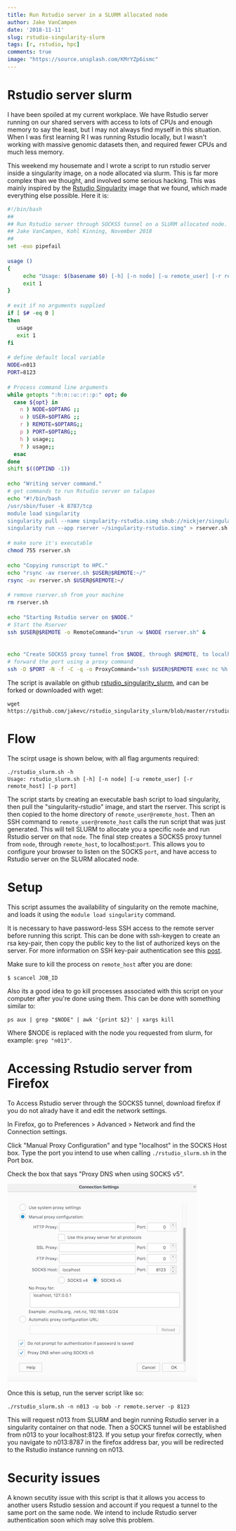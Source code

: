 ```yaml
---
title: Run Rstudio server in a SLURM allocated node 
author: Jake VanCampen
date: '2018-11-11'
slug: rstudio-singularity-slurm
tags: [r, rstudio, hpc]
comments: true
image: "https://source.unsplash.com/KMrYZp6ismc"
---
```


# Rstudio server slurm

I have been spoiled at my current workplace. We have Rstudio server running on our shared servers with access to lots of CPUs and enough memory to say the least, but I may not always find myself in this situation. When I was first learning R I was running Rstudio locally, but I wasn't working with massive genomic datasets then, and required fewer CPUs and much less memory. 

This weekend my housemate and I wrote a script to run rstudio server inside a singularity image, on a node allocated via slurm. This is far more complex than we thought, and involved some serious hacking. This was mainly inspired by the [Rstudio Singularity](https://github.com/nickjer/singularity-rstudio) image that we found, which made everything else possible. Here it is:

```bash
#!/bin/bash
##
## Run Rstudio server through SOCKS5 tunnel on a SLURM allocated node.
## Jake VanCampen, Kohl Kinning, November 2018
##
set -euo pipefail

usage ()
{
	 echo "Usage: $(basename $0) [-h] [-n node] [-u remote_user] [-r remote_host] [-p port]" >&2
	 exit 1
}

# exit if no arguments supplied
if [ $# -eq 0 ]
then
   usage
   exit 1
fi

# define default local variable  
NODE=n013
PORT=8123

# Process command line arguments
while getopts ":h:n::u::r::p:" opt; do
  case ${opt} in
    n ) NODE=$OPTARG ;;
    u ) USER=$OPTARG ;;
    r ) REMOTE=$OPTARG;; 
    p ) PORT=$OPTARG;;
    h ) usage;;
    ? ) usage;;
  esac
done
shift $((OPTIND -1))

echo "Writing server command." 
# get commands to run Rstudio server on talapas 
echo "#!/bin/bash
/usr/sbin/fuser -k 8787/tcp
module load singularity
singularity pull --name singularity-rstudio.simg shub://nickjer/singularity-rstudio
singularity run --app rserver ~/singularity-rstudio.simg" > rserver.sh

# make sure it's executable 
chmod 755 rserver.sh

echo "Copying runscript to HPC."
echo "rsync -av rserver.sh $USER@$REMOTE:~/"
rsync -av rserver.sh $USER@$REMOTE:~/

# remove rserver.sh from your machine
rm rserver.sh

echo "Starting Rstudio server on $NODE."
# Start the Rserver
ssh $USER@$REMOTE -o RemoteCommand="srun -w $NODE rserver.sh" & 


echo "Create SOCKS5 proxy tunnel from $NODE, through $REMOTE, to localhost:$PORT."
# forward the port using a proxy command
ssh -D $PORT -N -f -C -q -o ProxyCommand="ssh $USER@$REMOTE exec nc %h %p" $USER@$NODE
```

The script is available on github [rstudio_singularity_slurm](https://github.com/jakevc/rstudio_singularity_slurm), and can be forked or downloaded with wget:

```
wget https://github.com/jakevc/rstudio_singularity_slurm/blob/master/rstudio_slurm.sh
```

# Flow

The scirpt usage is shown below, with all flag arguments required: 

```
./rstudio_slurm.sh -h
Usage: rstudio_slurm.sh [-h] [-n node] [-u remote_user] [-r remote_host] [-p port]
```

The script starts by creating an executable bash script to load singularity, then pull the "singularity-rstudio" image, and start the rserver. This script is then copied to the home directory of `remote_user@remote_host`. Then an SSH command to `remote_user@remote_host` calls the run script that was just generated. This will tell SLURM to allocate you a specific `node` and run Rstudio server on that `node`. The final step creates a SOCKS5 proxy tunnel from `node`, through `remote_host`, to localhost:`port`. This allows you to configure your browser to listen on the SOCKS `port`, and have access to Rstudio server on the SLURM allocated node. 


# Setup

This script assumes the availability of singularity on the remote machine, and loads it using the `module load singularity` command.

It is necessary to have password-less SSH access to the remote server before running this script. This can be done with ssh-keygen to create an rsa key-pair, then copy the public key to the list of authorized keys on the server. For more information on SSH key-pair authentication see this [post](https://www.digitalocean.com/community/tutorials/how-to-configure-ssh-key-based-authentication-on-a-freebsd-server). 

Make sure to kill the process on `remote_host` after you are done: 

```
$ scancel JOB_ID
```

Also its a good idea to go kill processes associated with this script on your computer after you're done using them. This can be done with something similar to:

```
ps aux | grep "$NODE" | awk '{print $2}' | xargs kill 
```

Where $NODE is replaced with the node you requested from slurm, for example: `grep "n013"`.

# Accessing Rstudio server from Firefox

To Access Rstudio server through the SOCKS5 tunnel, download firefox if you do not alrady have it and edit the network settings.

In Firefox, go to Preferences > Advanced > Network and find the Connection settings.

Click "Manual Proxy Configuration" and type "localhost" in the SOCKS Host box. Type the port you intend to use when calling `./rstudio_slurm.sh` in the Port box. 

Check the box that says "Proxy DNS when using SOCKS v5". 

![](https://github.com/jakevc/rstudio_singularity_slurm/blob/master/firefox_setup.png)

Once this is setup, run the server script like so:

```
./rstudio_slurm.sh -n n013 -u bob -r remote.server -p 8123
```

This will request n013 from SLURM and begin running Rstudio server in a singularity container on that node. Then a SOCKS tunnel will be established from n013 to your localhost:8123. If you setup your firefox correctly, when you navigate to n013:8787 in the firefox address bar, you will be redirected to the Rstudio instance running on n013. 

# Security issues

A known secutity issue with this script is that it allows you access to another users Rstudio session and account if you request a tunnel to the same port on the same node. We intend to include Rstudio server authentication soon which may solve this problem. 
